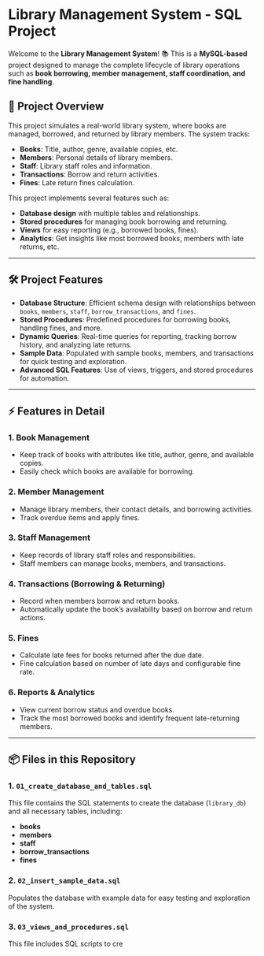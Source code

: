 # Library Management System - SQL Project

Welcome to the **Library Management System**! 📚 This is a **MySQL-based** project designed to manage the complete lifecycle of library operations such as **book borrowing, member management, staff coordination, and fine handling**.

## 🚀 Project Overview

This project simulates a real-world library system, where books are managed, borrowed, and returned by library members. The system tracks:
- **Books**: Title, author, genre, available copies, etc.
- **Members**: Personal details of library members.
- **Staff**: Library staff roles and information.
- **Transactions**: Borrow and return activities.
- **Fines**: Late return fines calculation.

This project implements several features such as:
- **Database design** with multiple tables and relationships.
- **Stored procedures** for managing book borrowing and returning.
- **Views** for easy reporting (e.g., borrowed books, fines).
- **Analytics**: Get insights like most borrowed books, members with late returns, etc.

---

## 🛠 Project Features

- **Database Structure**: Efficient schema design with relationships between `books`, `members`, `staff`, `borrow_transactions`, and `fines`.
- **Stored Procedures**: Predefined procedures for borrowing books, handling fines, and more.
- **Dynamic Queries**: Real-time queries for reporting, tracking borrow history, and analyzing late returns.
- **Sample Data**: Populated with sample books, members, and transactions for quick testing and exploration.
- **Advanced SQL Features**: Use of views, triggers, and stored procedures for automation.

---

## ⚡ Features in Detail

### 1. **Book Management**
- Keep track of books with attributes like title, author, genre, and available copies.
- Easily check which books are available for borrowing.

### 2. **Member Management**
- Manage library members, their contact details, and borrowing activities.
- Track overdue items and apply fines.

### 3. **Staff Management**
- Keep records of library staff roles and responsibilities.
- Staff members can manage books, members, and transactions.

### 4. **Transactions (Borrowing & Returning)**
- Record when members borrow and return books.
- Automatically update the book’s availability based on borrow and return actions.

### 5. **Fines**
- Calculate late fees for books returned after the due date.
- Fine calculation based on number of late days and configurable fine rate.

### 6. **Reports & Analytics**
- View current borrow status and overdue books.
- Track the most borrowed books and identify frequent late-returning members.

---

## 📦 Files in this Repository

### 1. `01_create_database_and_tables.sql`
This file contains the SQL statements to create the database (`library_db`) and all necessary tables, including:
- **books**
- **members**
- **staff**
- **borrow_transactions**
- **fines**

### 2. `02_insert_sample_data.sql`
Populates the database with example data for easy testing and exploration of the system.

### 3. `03_views_and_procedures.sql`
This file includes SQL scripts to cre

